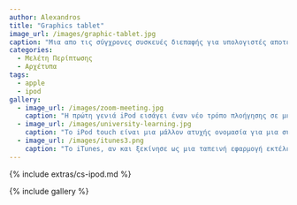 ```yaml
---
author: Alexandros
title: "Graphics tablet"
image_url: /images/graphic-tablet.jpg
caption: "Μια απο τις σύγχρονες συσκευές διεπαφής για υπολογιστές αποτελεί η γραφική ταμπλέτα (graphics tablet). Τα τελευταία δύο χρόνια αποτελεί ένα εργαλείο απαραίτητο στους εκπαιδευτικούς καθώς στην εποχή της πανδημίας covid έχει καταστεί απαραίτητη ανάγκη η χρήση της στην τηλε εκπαίδευση."
categories:
  - Μελέτη Περίπτωσης
  - Αρχέτυπα
tags:
  - apple
  - ipod
gallery:
  - image_url: /images/zoom-meeting.jpg
    caption: "Η πρώτη γενιά iPod εισάγει έναν νέο τρόπο πλοήγησης σε μεγάλες λίστες (μενού) αρχείων μουσικής, τον περιστρεφόμενο τροχό."
  - image_url: /images/university-learning.jpg
    caption: "Το iPod touch είναι μια μάλλον ατυχής ονομασία για μια συσκευή που πλησιάζει ένα πλήρες iPhone αφού διαθέτει πολυαπτική διεπαφή, ασύρματη σύνδεση στο δίκτυο και δυνατότητα λήψης (download) νέων εφαρμογών. Του λείπει μόνο η δυνατότητα τηλεφωνικών κλήσεων."
  - image_url: /images/itunes3.png
    caption: "Το iTunes, αν και ξεκίνησε ως μια ταπεινή εφαρμογή εκτέλεσης μουσικών αρχείων και συγχρονισμού τους με το iPod, μετατράπηκε σε Δούρειο Ίππο για τη μεταφόρτωση εφαρμογών και τον συγχρονισμό με το οικοσύστημα των κινητών συσκευών χρήστη."
---
```


{% include extras/cs-ipod.md %}

{% include gallery %}
